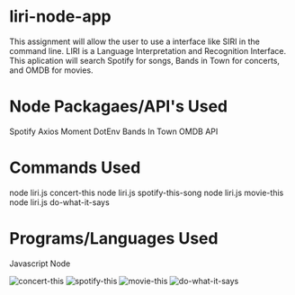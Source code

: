 # liri-node-app

This assignment will allow the user to use a interface like SIRI in the command line. LIRI is a Language Interpretation and Recognition Interface. This aplication will search Spotify for songs, Bands in Town for concerts, and OMDB for movies.

# Node Packagaes/API's Used

Spotify
Axios
Moment
DotEnv
Bands In Town
OMDB API

# Commands Used
node liri.js concert-this
node liri.js spotify-this-song
node liri.js movie-this
node liri.js do-what-it-says

# Programs/Languages Used
Javascript
Node


![concert-this](anish0913.github.com/repositoryimages/concert-this.png)
![spotify-this](anish0913.github.com/repository/images/spotify-this.png)
![movie-this](anish0913.github.com/repository/images/movie-this.png)
![do-what-it-says](anish0913.github.com/repository/images/do-what-it-says.png)